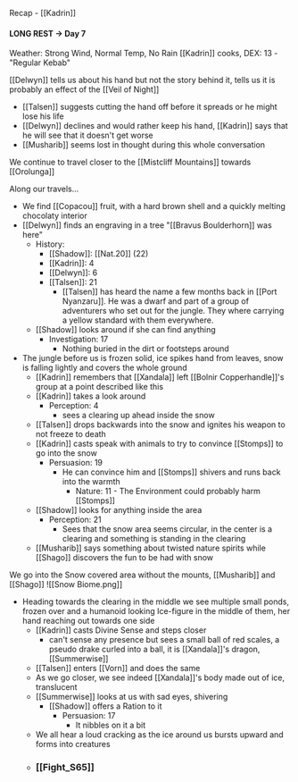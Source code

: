 Recap - [[Kadrin]]

#### LONG REST -> Day 7
Weather: Strong Wind, Normal Temp, No Rain
[[Kadrin]] cooks, DEX: 13 - "Regular Kebab"

[[Delwyn]] tells us about his hand but not the story behind it, tells us it is probably an effect of the [[Veil of Night]]
- [[Talsen]] suggests cutting the hand off before it spreads or he might lose his life
- [[Delwyn]] declines and would rather keep his hand, [[Kadrin]] says that he will see that it doesn't get worse
- [[Musharib]] seems lost in thought during this whole conversation

We continue to travel closer to the [[Mistcliff Mountains]] towards [[Orolunga]]

Along our travels...
- We find [[Copacou]] fruit, with a hard brown shell and a quickly melting chocolaty interior
- [[Delwyn]] finds an engraving in a tree "[[Bravus Boulderhorn]] was here"
	- History:
		- [[Shadow]]: [[Nat.20]] (22)
		- [[Kadrin]]: 4
		- [[Delwyn]]: 6
		- [[Talsen]]: 21
			- [[Talsen]] has heard the name a few months back in [[Port Nyanzaru]]. He was a dwarf and part of a group of adventurers who set out for the jungle. They where carrying a yellow standard with them everywhere.
	- [[Shadow]] looks around if she can find anything
		- Investigation: 17
			- Nothing buried in the dirt or footsteps around
- The jungle before us is frozen solid, ice spikes hand from leaves, snow is falling lightly and covers the whole ground
	- [[Kadrin]] remembers that [[Xandala]] left [[Bolnir Copperhandle]]'s group at a point described like this
	- [[Kadrin]] takes a look around
		- Perception: 4
			- sees a clearing up ahead inside the snow
	- [[Talsen]] drops backwards into the snow and ignites his weapon to not freeze to death
	- [[Kadrin]] casts speak with animals to try to convince [[Stomps]] to go into the snow
		- Persuasion: 19
			- He can convince him and [[Stomps]] shivers and runs back into the warmth
				- Nature: 11 - The Environment could probably harm [[Stomps]]
	- [[Shadow]] looks for anything inside the area
		- Perception: 21
			- Sees that the snow area seems circular, in the center is a clearing and something is standing in the clearing
	- [[Musharib]] says something about twisted nature spirits while [[Shago]] discovers the fun to be had with snow

We go into the Snow covered area without the mounts, [[Musharib]] and [[Shago]]
![[Snow Biome.png]]
- Heading towards the clearing in the middle we see multiple small ponds, frozen over and a humanoid looking Ice-figure in the middle of them, her hand reaching out towards one side
	- [[Kadrin]] casts Divine Sense and steps closer
		- can't sense any presence but sees a small ball of red scales, a pseudo drake curled into a ball, it is [[Xandala]]'s dragon, [[Summerwise]]
	- [[Talsen]] enters [[Vorn]] and does the same
	- As we go closer, we see indeed [[Xandala]]'s body made out of ice, translucent
	- [[Summerwise]] looks at us with sad eyes, shivering
		- [[Shadow]] offers a Ration to it
			- Persuasion: 17
				- It nibbles on it a bit
	- We all hear a loud cracking as the ice around us bursts upward and forms into creatures
	- ### [[Fight_S65]]